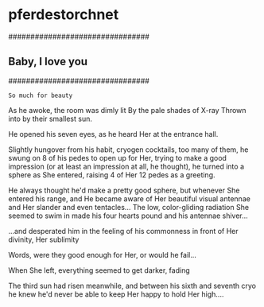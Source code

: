 # pferdestorchnet

################################
##      Baby, I love you      ## 
################################

	So much for beauty

As he awoke, the room was dimly lit
By the pale shades of X-ray
Thrown into by their smallest sun.

He opened his seven eyes,
as he heard Her at the entrance hall.

Slightly hungover from his habit,
cryogen cocktails, too many of them,
he swung on 8 of his pedes to
   open up for Her,
trying to make a good impression (or at least
an impression at all, he thought), he turned into a sphere
as She entered, raising 4 of Her 12 pedes as a greeting.

He always thought he'd make a pretty good sphere,
but whenever She entered his range,
and He became aware of Her beautiful visual antennae 
and Her slander and even tentacles...
The low, color-gliding radiation She seemed to swim in 
made his four hearts pound and his antennae shiver...

...and desperated him in the feeling
of his commonness in front of Her divinity, Her sublimity

Words, were they good enough for Her, or would he fail...

When She left, everything seemed to get darker, fading

The third sun had risen meanwhile,
and between his sixth and seventh cryo
he knew he'd never be able to keep Her happy
		to hold Her high....

